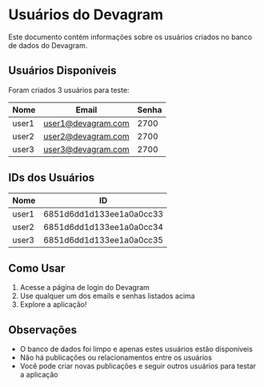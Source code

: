 # Usuários do Devagram

Este documento contém informações sobre os usuários criados no banco de dados do Devagram.

## Usuários Disponíveis

Foram criados 3 usuários para teste:

| Nome  | Email               | Senha |
|-------|---------------------|-------|
| user1 | user1@devagram.com  | 2700  |
| user2 | user2@devagram.com  | 2700  |
| user3 | user3@devagram.com  | 2700  |

## IDs dos Usuários

| Nome  | ID                       |
|-------|--------------------------|
| user1 | 6851d6dd1d133ee1a0a0cc33 |
| user2 | 6851d6dd1d133ee1a0a0cc34 |
| user3 | 6851d6dd1d133ee1a0a0cc35 |

## Como Usar

1. Acesse a página de login do Devagram
2. Use qualquer um dos emails e senhas listados acima
3. Explore a aplicação!

## Observações

- O banco de dados foi limpo e apenas estes usuários estão disponíveis
- Não há publicações ou relacionamentos entre os usuários
- Você pode criar novas publicações e seguir outros usuários para testar a aplicação